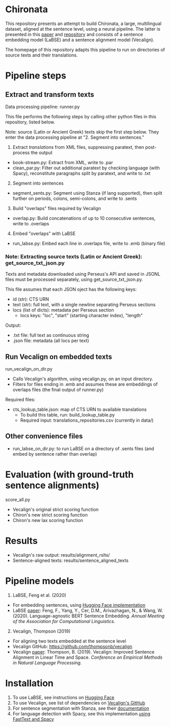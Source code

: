 # Chironata
This repository presents an attempt to build Chironata, a large, multilingual dataset, aligned at the sentence level, using a neural pipeline. The latter is presented in this [paper](https://ceur-ws.org/Vol-3558/paper6193.pdf) and [repository](https://github.com/caro28/chiron) and consists of a sentence embedding model (LaBSE) and a sentence alignment model (Vecalign).

The homepage of this repository adapts this pipeline to run on directories of source texts and their translations.

# Pipeline steps
## Extract and transform texts
Data processing pipeline: runner.py

This file performs the following steps by calling other python files in this repository, listed below.

Note: source (Latin or Ancient Greek) texts skip the first step below. They enter the data processing pipeline at "2. Segment into sentences."

1. Extract _translations_ from XML files, suppressing paratext, then post-process the output
* book-stream.py: Extract from XML, write to .par
* clean_par.py: Filter out additional paratext by checking language (with Spacy), reconstitute paragraphs split by paratext, and write to .txt

2. Segment into sentences
* segment_sents.py: Segment using Stanza (if lang supported), then split further on periods, colons, semi-colons, and write to .sents

3. Build "overlaps" files required by Vecalign
* overlap.py: Build concatenations of up to 10 consecutive sentences, write to .overlaps

4. Embed "overlaps" with LaBSE
* run_labse.py: Embed each line in .overlaps file, write to .emb (binary file)

### Note: Extracting source texts (Latin or Ancient Greek): get_source_txt_json.py
Texts and metadata downloaded using Perseus's API and saved in JSONL files must be processed separately, using get_source_txt_json.py.

This file assumes that each JSON oject has the following keys:
* id (str): CTS URN
* text (str): full text, with a single newline separating Perseus sections
* locs (list of dicts): metadata per Perseus section
    * locs keys: "loc", "start" (starting character index), "length"

Output: 
* .txt file: full text as continuous string
* .json file: metadata (all locs per text)

## Run Vecalign on embedded texts
run_vecalign_on_dir.py
* Calls Vecalign's algorithm, using vecalign.py, on an input directory.
* Filters for files ending in .emb and assumes these are embeddings of overlaps files (the final output of runner.py)

Required files:
* cts_lookup_table.json: map of CTS URN to available translations
   * To build this table, run: build_lookup_table.py
   * Required input: translations_repositories.csv (currently in data/)

## Other convenience files
* run_labse_on_dir.py: to run LaBSE on a directory of .sents files (and embed by sentence rather than overlap)

# Evaluation (with ground-truth sentence alignments)
score_all.py
* Vecalign's original strict scoring function
* Chiron's new strict scoring function
* Chiron's new lax scoring function

# Results
* Vecalign's raw output: results/alignment_rslts/
* Sentence-aligned texts: results/sentence_aligned_texts

# Pipeline models
1. LaBSE, Feng et al. (2020)
* For embedding sentences, using [Hugging Face implementation](https://huggingface.co/sentence-transformers/LaBSE)
* LaBSE [paper](https://arxiv.org/abs/2007.01852): Feng, F., Yang, Y., Cer, D.M., Arivazhagan, N., & Wang, W. (2020). Language-agnostic BERT Sentence Embedding. *Annual Meeting of the Association for Computational Linguistics.*

2. Vecalign, Thompson (2019)
* For aligning two texts embedded at the sentence level
* Vecalign GitHub: https://github.com/thompsonb/vecalign
* Vecalign [paper](https://aclanthology.org/D19-1136/): Thompson, B. (2019). Vecalign: Improved Sentence Alignment in Linear Time and Space. *Conference on Empirical Methods in Natural Language Processing.*


# Installation
1. To use LaBSE, see instructions on [Hugging Face](https://huggingface.co/sentence-transformers/LaBSE#usage-sentence-transformers)
2. To use Vecalign, see list of dependencies on [Vecalign's GitHub](https://github.com/thompsonb/vecalign#build-vecalign)
3. For sentence segmentation with Stanza, see their [documentation](https://stanfordnlp.github.io/stanza/tokenize.html)
4. For language detection with Spacy, see this implementation [using FastText and Spacy](https://spacy.io/universe/project/spacy_fastlang)
